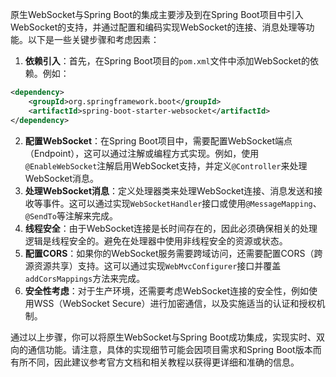 [//]: # (todo websocket 实战) 
原生WebSocket与Spring Boot的集成主要涉及到在Spring Boot项目中引入WebSocket的支持，并通过配置和编码实现WebSocket的连接、消息处理等功能。以下是一些关键步骤和考虑因素：

1. **依赖引入**：首先，在Spring Boot项目的`pom.xml`文件中添加WebSocket的依赖。例如：


```xml
<dependency>
    <groupId>org.springframework.boot</groupId>
    <artifactId>spring-boot-starter-websocket</artifactId>
</dependency>
```
2. **配置WebSocket**：在Spring Boot项目中，需要配置WebSocket端点（Endpoint），这可以通过注解或编程方式实现。例如，使用`@EnableWebSocket`注解启用WebSocket支持，并定义`@Controller`来处理WebSocket消息。
3. **处理WebSocket消息**：定义处理器类来处理WebSocket连接、消息发送和接收等事件。这可以通过实现`WebSocketHandler`接口或使用`@MessageMapping`、`@SendTo`等注解来完成。
4. **线程安全**：由于WebSocket连接是长时间存在的，因此必须确保相关的处理逻辑是线程安全的。避免在处理器中使用非线程安全的资源或状态。
5. **配置CORS**：如果你的WebSocket服务需要跨域访问，还需要配置CORS（跨源资源共享）支持。这可以通过实现`WebMvcConfigurer`接口并覆盖`addCorsMappings`方法来完成。
6. **安全性考虑**：对于生产环境，还需要考虑WebSocket连接的安全性，例如使用WSS（WebSocket Secure）进行加密通信，以及实施适当的认证和授权机制。

通过以上步骤，你可以将原生WebSocket与Spring Boot成功集成，实现实时、双向的通信功能。请注意，具体的实现细节可能会因项目需求和Spring Boot版本而有所不同，因此建议参考官方文档和相关教程以获得更详细和准确的信息。
